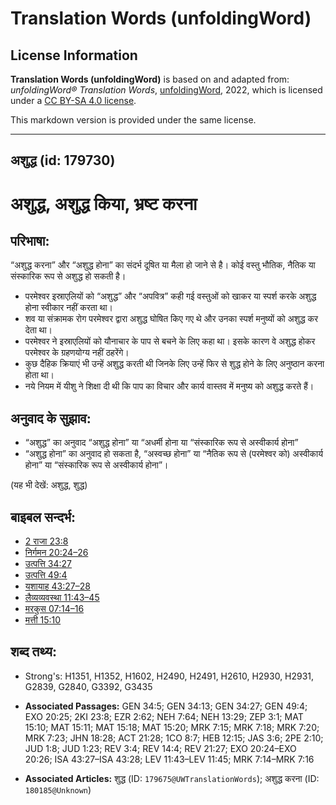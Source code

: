 # Translation Words (unfoldingWord)

## License Information

**Translation Words (unfoldingWord)** is based on and adapted from: _unfoldingWord® Translation Words_, [unfoldingWord](https://unfoldingword.org/utw), 2022, which is licensed under a [CC BY-SA 4.0 license](https://creativecommons.org/licenses/by-sa/4.0/legalcode.en).

This markdown version is provided under the same license.



--------------------------------

## अशुद्ध (id: 179730)

अशुद्ध, अशुद्ध किया, भ्रष्ट करना
================================

परिभाषा:
--------

“अशुद्ध करना” और “अशुद्ध होना” का संदर्भ दूषित या मैला हो जाने से है। कोई वस्तु भौतिक, नैतिक या संस्कारिक रूप से अशुद्ध हो सकती है।

* परमेश्वर इस्राएलियों को “अशुद्ध” और “अपवित्र” कही गई वस्तुओं को खाकर या स्पर्श करके अशुद्ध होना स्वीकार नहीं करता था।
* शव या संक्रामक रोग परमेश्वर द्वारा अशुद्ध घोषित किए गए थे और उनका स्पर्श मनुष्यों को अशुद्ध कर देता था।
* परमेश्वर ने इस्राएलियों को यौनाचार के पाप से बचने के लिए कहा था। इसके कारण वे अशुद्ध होकर परमेश्वर के ग्रहणयोग्य नहीं ठहरेंगे।
* कुछ दैहिक क्रियाएं भी उन्हें अशुद्ध करती थी जिनके लिए उन्हें फिर से शुद्ध होने के लिए अनुष्ठान करना होता था।
* नये नियम में यीशु ने शिक्षा दी थी कि पाप का विचार और कार्य वास्तव में मनुष्य को अशुद्ध करते हैं।

अनुवाद के सुझाव:
----------------

* “अशुद्ध” का अनुवाद “अशुद्ध होना” या “अधर्मी होना या “संस्कारिक रूप से अस्वीकार्य होना”
* “अशुद्ध होना” का अनुवाद हो सकता है, “अस्वच्छ होना” या “नैतिक रूप से (परमेश्वर को) अस्वीकार्य होना” या “संस्कारिक रूप से अस्वीकार्य होना”।

(यह भी देखें: अशुद्ध, शुद्ध)

बाइबल सन्दर्भ:
--------------

* [2 राजा 23:8](https://ref.ly/2Kgs0:0)
* [निर्गमन 20:24–26](https://ref.ly/Exod20:24-Exod20:26)
* [उत्पत्ति 34:27](https://ref.ly/Gen34:27)
* [उत्पत्ति 49:4](https://ref.ly/Gen49:4)
* [यशायाह 43:27–28](https://ref.ly/Isa43:27-Isa43:28)
* [लैव्यव्यवस्था 11:43–45](https://ref.ly/Lev11:43-Lev11:45)
* [मरकुस 07:14–16](https://ref.ly/Mark7:14-Mark7:16)
* [मत्ती 15:10](https://ref.ly/Matt15:10)

शब्द तथ्य:
----------

* Strong's: H1351, H1352, H1602, H2490, H2491, H2610, H2930, H2931, G2839, G2840, G3392, G3435

* **Associated Passages:** GEN 34:5; GEN 34:13; GEN 34:27; GEN 49:4; EXO 20:25; 2KI 23:8; EZR 2:62; NEH 7:64; NEH 13:29; ZEP 3:1; MAT 15:10; MAT 15:11; MAT 15:18; MAT 15:20; MRK 7:15; MRK 7:18; MRK 7:20; MRK 7:23; JHN 18:28; ACT 21:28; 1CO 8:7; HEB 12:15; JAS 3:6; 2PE 2:10; JUD 1:8; JUD 1:23; REV 3:4; REV 14:4; REV 21:27; EXO 20:24–EXO 20:26; ISA 43:27–ISA 43:28; LEV 11:43–LEV 11:45; MRK 7:14–MRK 7:16
* **Associated Articles:** शुद्ध (ID: `179675@UWTranslationWords`); अशुद्ध करना (ID: `180185@Unknown`)

